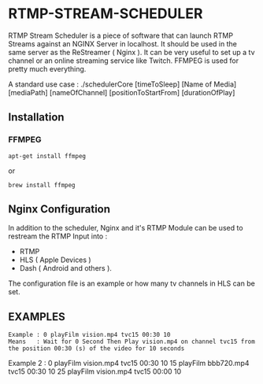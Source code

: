# RTMP-STREAM-SCHEDULER #

RTMP Stream Scheduler is a piece of software that can launch RTMP Streams against an NGINX Server in localhost. It should be used in the same server as the ReStreamer ( Nginx ). It can be very useful to set up a tv channel or an online streaming service like Twitch. FFMPEG is used for pretty much everything.
	
A standard use case : ./schedulerCore [timeToSleep] [Name of Media] [mediaPath] [nameOfChannel] [positionToStartFrom] [durationOfPlay]

## Installation ## 

### FFMPEG ###
	apt-get install ffmpeg 
	
or

	brew install ffmpeg 
## Nginx Configuration ## 

In addition to the scheduler, Nginx and it's RTMP Module can be used to restream the RTMP Input into : 
* RTMP 
* HLS ( Apple Devices )
* Dash ( Android and others ). 

The configuration file is an example or how many tv channels in HLS can be set. 


## EXAMPLES ##

	Example : 0 playFilm vision.mp4 tvc15 00:30 10 
	Means   : Wait for 0 Second Then Play vision.mp4 on channel tvc15 from the position 00:30 (s) of the video for 10 seconds

Example 2 : 0 playFilm vision.mp4 tvc15 00:30 10 15 playFilm bbb720.mp4 tvc15 00:30 10 25 playFilm vision.mp4 tvc15 00:00 10
